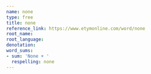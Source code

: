 ```yaml
---
name: none
type: free
title: none
reference_link: https://www.etymonline.com/word/none
root_name: 
root_language: 
denotation: 
word_sums:
- sum: 'None + '
  respelling: none
---
```

